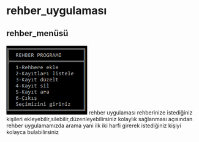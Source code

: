 # rehber_uygulaması

<h2>rehber_menüsü</h2>
<img src="resimler\rehber.png" alt="Örnek rehber.png"/>
 rehber uygulaması rehberinize istediğiniz kişileri ekleyebilir,silebilir,düzenleyebilirsiniz kolaylık sağlanması açısından rehber uygulamamızda arama yani ilk iki harfi girerek istediğiniz kişiyi kolayca bulabilirsiniz
